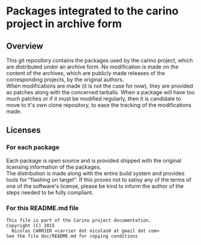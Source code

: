 # Packages integrated to the carino project in archive form

## Overview

This git repository contains the packages used by the carino project, which are
distributed under an archive form. No modification is made on the content of the
archives, which are publicly made releases of the corresponding projects, by the
original authors.  
When modifications are made (it is not the case for now), they are provided as
patches along with the concerned tarballs. When a package will have too much
patches or if it must be modified regularly, then it is candidate to move to
it's own clone repository, to ease the tracking of the modifications made.

## Licenses

### For each package

Each package is open source and is provided shipped with the original licensing
information of the packages.  
The distribution is made along with the entire build system and provides tools
for "flashing on target". If this proves not to satisy any of the terms of one
of the software's license, please be kind to inform the author of the steps
needed to be fully compliant.

### For this README.md file

    This file is part of the Carino project documentation.
    Copyright (C) 2015
      Nicolas CARRIER <carrier dot nicolas0 at gmail dot com>
    See the file doc/README.md for copying conditions

